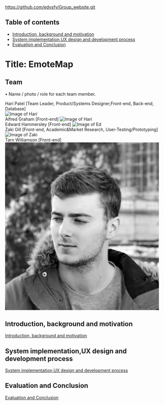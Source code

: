 https://github.com/edysfy/Group_website.git
## Table of contents
* [Introduction, background and motivation](#first)
* [System implementation,UX design and development process](#second)
* [Evaluation and Conclusion](#third)

# Title: EmoteMap

<a name="team"></a>
## Team
•	Name / photo / role for each team member.

Hari Patel  [Team Leader, Product/Systems Designer,Front-end, Back-end, Database]  
![Image of Hari](https://www.linkedin.com/in/hari-patel-027b89129/detail/photo/)  
Alfred Graham  [Front-end]
![Image of Hari](https://cdn.discordapp.com/attachments/824036552023867425/832652855018127420/145314026_1899328656885019_6092633530819469484_n_1.jpg)  
Edward Hammersley  [Front-end]
![Image of Ed](https://www.linkedin.com/in/edward-h-3332211b0/detail/photo/)     
Zaki Gill  [Front-end, Academic&Market Research, User-Testing/Prototyping]
![Image of Zaki](https://www.linkedin.com/in/zaki-gill-8bb020171/?originalSubdomain=uk)  
Tarn Williamson  [Front-end]
![Image of Tarn](member_photos/TarnWilliamson.jpg)

## Introduction, background and motivation
<a name="first"></a>
[Introduction, background and motivation](introSect.md)
## System implementation,UX design and development process
<a name="second"></a>
[System implementation,UX design and development process](sysImp.md)
## Evaluation and Conclusion
<a name="third"></a>
[Evaluation and Conclusion](evalSect.md)
